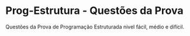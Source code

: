 # Prog-Estrutura - Questões da Prova

Questões da Prova de Programação Estruturada nivel fácil, médio e difícil.
